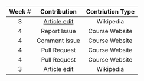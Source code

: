 | Week # | Contribution  | Contriution Type  |
| :-------:|:-------------:| :-----------------:|
|     3  | [Article edit](https://en.wikipedia.org/w/index.php?title=Khireitangiri&oldid=825165947)  | Wikipedia         |
|     4  | Report Issue  | Course Website    |
|     4  | Comment Issue | Course Website    |
|     4  | Pull Request  | Course Website    |
|     4  | Pull Request  | Course Website    |
|     3  | Article edit  | Wikipedia         |

